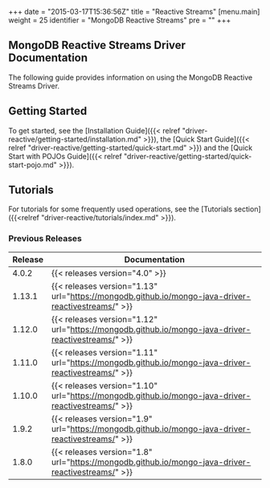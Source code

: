 +++
date = "2015-03-17T15:36:56Z"
title = "Reactive Streams"
[menu.main]
  weight = 25
  identifier = "MongoDB Reactive Streams"
  pre = "<i class='fa fa-refresh'></i>"
+++

## MongoDB Reactive Streams Driver Documentation

The following guide provides information on using the MongoDB Reactive Streams Driver.

## Getting Started

To get started, see the [Installation Guide]({{< relref "driver-reactive/getting-started/installation.md" >}}), 
the [Quick Start Guide]({{< relref "driver-reactive/getting-started/quick-start.md" >}}) and the 
[Quick Start with POJOs Guide]({{< relref "driver-reactive/getting-started/quick-start-pojo.md" >}}).

## Tutorials

For tutorials for some frequently used operations, see the [Tutorials section]({{<relref "driver-reactive/tutorials/index.md" >}}).


### Previous Releases

| Release | Documentation |
|---------|---------------|
| 4.0.2  | {{< releases version="4.0" >}} | 
| 1.13.1  | {{< releases version="1.13" url="https://mongodb.github.io/mongo-java-driver-reactivestreams/" >}} |
| 1.12.0  | {{< releases version="1.12" url="https://mongodb.github.io/mongo-java-driver-reactivestreams/" >}} |
| 1.11.0  | {{< releases version="1.11" url="https://mongodb.github.io/mongo-java-driver-reactivestreams/" >}} |
| 1.10.0  | {{< releases version="1.10" url="https://mongodb.github.io/mongo-java-driver-reactivestreams/" >}} |
| 1.9.2   | {{< releases version="1.9"  url="https://mongodb.github.io/mongo-java-driver-reactivestreams/" >}} |
| 1.8.0   | {{< releases version="1.8"  url="https://mongodb.github.io/mongo-java-driver-reactivestreams/" >}} |
